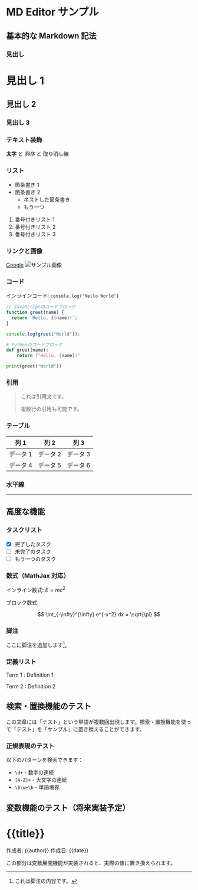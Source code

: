 # MD Editor サンプル

## 基本的な Markdown 記法

### 見出し

# 見出し 1

## 見出し 2

### 見出し 3

### テキスト装飾

**太字** と _斜体_ と ~~取り消し線~~

### リスト

- 箇条書き 1
- 箇条書き 2
  - ネストした箇条書き
  - もう一つ

1. 番号付きリスト 1
2. 番号付きリスト 2
3. 番号付きリスト 3

### リンクと画像

[Google](https://www.google.com)
![サンプル画像](https://via.placeholder.com/300x200)

### コード

インラインコード: `console.log('Hello World')`

```javascript
// JavaScriptのコードブロック
function greet(name) {
  return `Hello, ${name}!`;
}

console.log(greet("World"));
```

```python
# Pythonのコードブロック
def greet(name):
    return f"Hello, {name}!"

print(greet("World"))
```

### 引用

> これは引用文です。
>
> 複数行の引用も可能です。

### テーブル

| 列 1     | 列 2     | 列 3     |
| -------- | -------- | -------- |
| データ 1 | データ 2 | データ 3 |
| データ 4 | データ 5 | データ 6 |

### 水平線

---

## 高度な機能

### タスクリスト

- [x] 完了したタスク
- [ ] 未完了のタスク
- [ ] もう一つのタスク

### 数式（MathJax 対応）

インライン数式: $E = mc^2$

ブロック数式:

$$
\int_{-\infty}^{\infty} e^{-x^2} dx = \sqrt{\pi}
$$

### 脚注

ここに脚注を追加します[^1]。

[^1]: これは脚注の内容です。

### 定義リスト

Term 1
: Definition 1

Term 2
: Definition 2

## 検索・置換機能のテスト

この文章には「テスト」という単語が複数回出現します。検索・置換機能を使って「テスト」を「サンプル」に置き換えることができます。

### 正規表現のテスト

以下のパターンを検索できます：

- `\d+` - 数字の連続
- `[A-Z]+` - 大文字の連続
- `\b\w+\b` - 単語境界

## 変数機能のテスト（将来実装予定）

<!-- @var title: サンプルタイトル -->
<!-- @var author: 著者名 -->
<!-- @var date: 2024-01-01 -->

# {{title}}

作成者: {{author}}
作成日: {{date}}

この部分は変数展開機能が実装されると、実際の値に置き換えられます。
